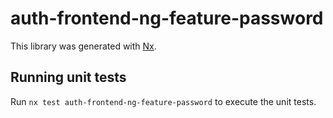 # auth-frontend-ng-feature-password

This library was generated with [Nx](https://nx.dev).

## Running unit tests

Run `nx test auth-frontend-ng-feature-password` to execute the unit tests.
